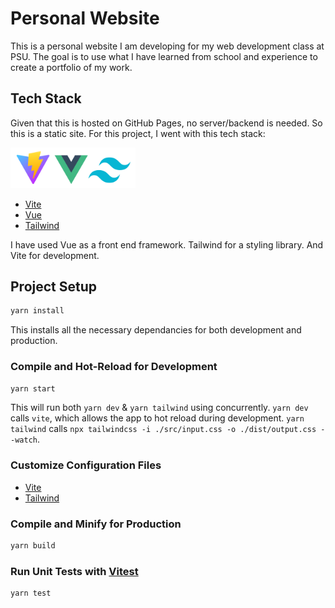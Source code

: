 # Personal Website

This is a personal website I am developing for my web development class at PSU. The goal is to use what I have learned from school and experience to create a portfolio of my work.

## Tech Stack

Given that this is hosted on GitHub Pages, no server/backend is needed. So this is a static site. For this project, I went with this tech stack:

<img src="./src/assets/icons/viteVueTailwind.png" alt="drawing" width="200"/>

- [Vite](https://vitejs.dev/)
- [Vue](https://vuejs.org/)
- [Tailwind](https://tailwindcss.com/)

I have used Vue as a front end framework.
Tailwind for a styling library.
And Vite for development.

## Project Setup

```sh
yarn install
```

This installs all the necessary dependancies for both development and production.

### Compile and Hot-Reload for Development

```sh
yarn start
```

This will run both `yarn dev` & `yarn tailwind` using concurrently.
`yarn dev` calls `vite`, which allows the app to hot reload during development.
`yarn tailwind` calls `npx tailwindcss -i ./src/input.css -o ./dist/output.css --watch`.

### Customize Configuration Files

- [Vite](https://vitejs.dev/config/)
- [Tailwind](https://tailwindcss.com/docs/configuration)

### Compile and Minify for Production

```sh
yarn build
```

### Run Unit Tests with [Vitest](https://vitest.dev/)

```sh
yarn test
```
